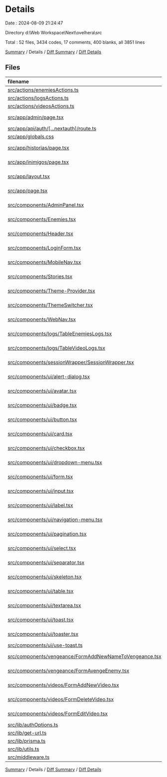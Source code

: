 # Details

Date : 2024-08-09 21:24:47

Directory d:\\Web Workspace\\Next\\ovelhera\\src

Total : 52 files,  3434 codes, 17 comments, 400 blanks, all 3851 lines

[Summary](results.md) / Details / [Diff Summary](diff.md) / [Diff Details](diff-details.md)

## Files
| filename | language | code | comment | blank | total |
| :--- | :--- | ---: | ---: | ---: | ---: |
| [src/actions/enemiesActions.ts](/src/actions/enemiesActions.ts) | TypeScript | 54 | 0 | 12 | 66 |
| [src/actions/logsActions.ts](/src/actions/logsActions.ts) | TypeScript | 58 | 0 | 8 | 66 |
| [src/actions/videosActions.ts](/src/actions/videosActions.ts) | TypeScript | 79 | 0 | 10 | 89 |
| [src/app/admin/page.tsx](/src/app/admin/page.tsx) | TypeScript JSX | 4 | 0 | 2 | 6 |
| [src/app/api/auth/[...nextauth]/route.ts](/src/app/api/auth/%5B...nextauth%5D/route.ts) | TypeScript | 4 | 0 | 3 | 7 |
| [src/app/globals.css](/src/app/globals.css) | PostCSS | 56 | 0 | 21 | 77 |
| [src/app/historias/page.tsx](/src/app/historias/page.tsx) | TypeScript JSX | 4 | 0 | 2 | 6 |
| [src/app/inimigos/page.tsx](/src/app/inimigos/page.tsx) | TypeScript JSX | 4 | 0 | 2 | 6 |
| [src/app/layout.tsx](/src/app/layout.tsx) | TypeScript JSX | 41 | 0 | 4 | 45 |
| [src/app/page.tsx](/src/app/page.tsx) | TypeScript JSX | 8 | 0 | 2 | 10 |
| [src/components/AdminPanel.tsx](/src/components/AdminPanel.tsx) | TypeScript JSX | 208 | 0 | 10 | 218 |
| [src/components/Enemies.tsx](/src/components/Enemies.tsx) | TypeScript JSX | 86 | 0 | 7 | 93 |
| [src/components/Header.tsx](/src/components/Header.tsx) | TypeScript JSX | 26 | 0 | 3 | 29 |
| [src/components/LoginForm.tsx](/src/components/LoginForm.tsx) | TypeScript JSX | 58 | 0 | 2 | 60 |
| [src/components/MobileNav.tsx](/src/components/MobileNav.tsx) | TypeScript JSX | 50 | 0 | 2 | 52 |
| [src/components/Stories.tsx](/src/components/Stories.tsx) | TypeScript JSX | 155 | 0 | 10 | 165 |
| [src/components/Theme-Provider.tsx](/src/components/Theme-Provider.tsx) | TypeScript JSX | 7 | 0 | 3 | 10 |
| [src/components/ThemeSwitcher.tsx](/src/components/ThemeSwitcher.tsx) | TypeScript JSX | 40 | 0 | 5 | 45 |
| [src/components/WebNav.tsx](/src/components/WebNav.tsx) | TypeScript JSX | 74 | 0 | 3 | 77 |
| [src/components/logs/TableEnemiesLogs.tsx](/src/components/logs/TableEnemiesLogs.tsx) | TypeScript JSX | 77 | 14 | 8 | 99 |
| [src/components/logs/TableVideoLogs.tsx](/src/components/logs/TableVideoLogs.tsx) | TypeScript JSX | 90 | 0 | 6 | 96 |
| [src/components/sessionWrapper/SessionWrapper.tsx](/src/components/sessionWrapper/SessionWrapper.tsx) | TypeScript JSX | 9 | 0 | 3 | 12 |
| [src/components/ui/alert-dialog.tsx](/src/components/ui/alert-dialog.tsx) | TypeScript JSX | 127 | 0 | 15 | 142 |
| [src/components/ui/avatar.tsx](/src/components/ui/avatar.tsx) | TypeScript JSX | 44 | 0 | 7 | 51 |
| [src/components/ui/badge.tsx](/src/components/ui/badge.tsx) | TypeScript JSX | 31 | 0 | 6 | 37 |
| [src/components/ui/button.tsx](/src/components/ui/button.tsx) | TypeScript JSX | 51 | 0 | 6 | 57 |
| [src/components/ui/card.tsx](/src/components/ui/card.tsx) | TypeScript JSX | 78 | 0 | 9 | 87 |
| [src/components/ui/checkbox.tsx](/src/components/ui/checkbox.tsx) | TypeScript JSX | 26 | 0 | 5 | 31 |
| [src/components/ui/dropdown-menu.tsx](/src/components/ui/dropdown-menu.tsx) | TypeScript JSX | 182 | 0 | 19 | 201 |
| [src/components/ui/form.tsx](/src/components/ui/form.tsx) | TypeScript JSX | 152 | 0 | 25 | 177 |
| [src/components/ui/input.tsx](/src/components/ui/input.tsx) | TypeScript JSX | 21 | 0 | 5 | 26 |
| [src/components/ui/label.tsx](/src/components/ui/label.tsx) | TypeScript JSX | 21 | 0 | 6 | 27 |
| [src/components/ui/navigation-menu.tsx](/src/components/ui/navigation-menu.tsx) | TypeScript JSX | 117 | 0 | 12 | 129 |
| [src/components/ui/pagination.tsx](/src/components/ui/pagination.tsx) | TypeScript JSX | 107 | 0 | 11 | 118 |
| [src/components/ui/select.tsx](/src/components/ui/select.tsx) | TypeScript JSX | 146 | 0 | 15 | 161 |
| [src/components/ui/separator.tsx](/src/components/ui/separator.tsx) | TypeScript JSX | 27 | 0 | 5 | 32 |
| [src/components/ui/skeleton.tsx](/src/components/ui/skeleton.tsx) | TypeScript JSX | 13 | 0 | 3 | 16 |
| [src/components/ui/table.tsx](/src/components/ui/table.tsx) | TypeScript JSX | 107 | 0 | 11 | 118 |
| [src/components/ui/textarea.tsx](/src/components/ui/textarea.tsx) | TypeScript JSX | 20 | 0 | 5 | 25 |
| [src/components/ui/toast.tsx](/src/components/ui/toast.tsx) | TypeScript JSX | 116 | 0 | 14 | 130 |
| [src/components/ui/toaster.tsx](/src/components/ui/toaster.tsx) | TypeScript JSX | 32 | 0 | 4 | 36 |
| [src/components/ui/use-toast.ts](/src/components/ui/use-toast.ts) | TypeScript | 160 | 3 | 32 | 195 |
| [src/components/vengeance/FormAddNewNameToVengeance.tsx](/src/components/vengeance/FormAddNewNameToVengeance.tsx) | TypeScript JSX | 96 | 0 | 8 | 104 |
| [src/components/vengeance/FormAvengeEnemy.tsx](/src/components/vengeance/FormAvengeEnemy.tsx) | TypeScript JSX | 102 | 0 | 7 | 109 |
| [src/components/videos/FormAddNewVideo.tsx](/src/components/videos/FormAddNewVideo.tsx) | TypeScript JSX | 154 | 0 | 9 | 163 |
| [src/components/videos/FormDeleteVideo.tsx](/src/components/videos/FormDeleteVideo.tsx) | TypeScript JSX | 102 | 0 | 11 | 113 |
| [src/components/videos/FormEditVideo.tsx](/src/components/videos/FormEditVideo.tsx) | TypeScript JSX | 172 | 0 | 10 | 182 |
| [src/lib/authOptions.ts](/src/lib/authOptions.ts) | TypeScript | 10 | 0 | 2 | 12 |
| [src/lib/get-url.ts](/src/lib/get-url.ts) | TypeScript | 6 | 0 | 1 | 7 |
| [src/lib/prisma.ts](/src/lib/prisma.ts) | TypeScript | 2 | 0 | 2 | 4 |
| [src/lib/utils.ts](/src/lib/utils.ts) | TypeScript | 5 | 0 | 2 | 7 |
| [src/middleware.ts](/src/middleware.ts) | TypeScript | 15 | 0 | 5 | 20 |

[Summary](results.md) / Details / [Diff Summary](diff.md) / [Diff Details](diff-details.md)